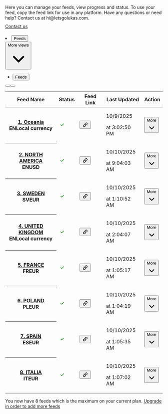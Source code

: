 <html class="p-theme-light" style="--pc-app-provider-scrollbar-width: 11px;"><head><meta charset="utf-8"><meta name="viewport" content="width=device-width,initial-scale=1"><link rel="preconnect" href="https://cdn.shopify.com/"><link rel="stylesheet" href="https://cdn.shopify.com/static/fonts/inter/v4/styles.css"><link rel="stylesheet" href="/assets/styles-DT9i95_b.css"></head><body style="background-color: var(--p-color-bg); color: var(--p-color-text);" data-new-gr-c-s-check-loaded="14.1122.0" data-gr-ext-installed=""><script src="https://cdn.shopify.com/shopifycloud/app-bridge.js" data-api-key="1aa356ba9d222dea014efb29fed88242"></script><ui-nav-menu><template shadowrootmode="open"><style>:host{display: none;}</style><slot></slot></template><a rel="home" href="/app">Home</a><a href="/app/">Feeds</a><a href="/app/choose-plan">Plan</a></ui-nav-menu><div class="Polaris-Page"><div class="Polaris-Page__Content"><div class="Polaris-Layout"><ui-title-bar title="FeedManager"><template shadowrootmode="open"><style>:host{display: none;}</style><slot></slot></template></ui-title-bar><div class="Polaris-Layout__Section"><div class="Polaris-ShadowBevel" style="--pc-shadow-bevel-z-index: 32; --pc-shadow-bevel-content-xs: &quot;&quot;; --pc-shadow-bevel-box-shadow-xs: var(--p-shadow-100); --pc-shadow-bevel-border-radius-xs: var(--p-border-radius-300);"><div class="Polaris-Box" style="--pc-box-background:var(--p-color-bg-surface);--pc-box-min-height:100%;--pc-box-overflow-x:clip;--pc-box-overflow-y:clip;--pc-box-padding-block-start-xs:var(--p-space-400);--pc-box-padding-block-end-xs:var(--p-space-400);--pc-box-padding-inline-start-xs:var(--p-space-400);--pc-box-padding-inline-end-xs:var(--p-space-400)"><p style="margin-bottom:10px">Here you can manage your feeds, view progress and status. To use your feed, copy the feed link for use in any platform. Have any questions or need help? Contact us at hi@letsgolukas.com.</p><a data-polaris-unstyled="true" class="Polaris-Button Polaris-Button--pressable Polaris-Button--variantPrimary Polaris-Button--sizeMedium Polaris-Button--textAlignCenter" url="https://ondigital.io/contact/" href="https://ondigital.io/contact/"><span class="Polaris-Text--root Polaris-Text--bodySm Polaris-Text--semibold">Contact us</span></a></div></div></div></div><div style="height:20px"></div><div class="Polaris-Tabs__Outer"><div class="Polaris-Box" style="--pc-box-padding-block-start-md:var(--p-space-200);--pc-box-padding-block-end-md:var(--p-space-200);--pc-box-padding-inline-start-md:var(--p-space-200);--pc-box-padding-inline-end-md:var(--p-space-200)"><div class="Polaris-Tabs Polaris-Tabs__TabsMeasurer"><li class="Polaris-Tabs__TabContainer" role="presentation"><button id="0Measurer" class="Polaris-Tabs__Tab Polaris-Tabs__Tab--active" role="tab" type="button" tabindex="-1" aria-selected="true"><div class="Polaris-InlineStack" style="--pc-inline-stack-align:center;--pc-inline-stack-block-align:center;--pc-inline-stack-wrap:nowrap;--pc-inline-stack-gap-xs:var(--p-space-200);--pc-inline-stack-flex-direction-xs:row"><span class="Polaris-Text--root Polaris-Text--bodySm Polaris-Text--medium">Feeds</span></div></button></li><button class="Polaris-Tabs__DisclosureActivator" aria-label="More views" type="button"><span class="Polaris-Text--root Polaris-Text--bodySm Polaris-Text--medium">More views</span><div class=""><span class="Polaris-Icon Polaris-Icon--toneSubdued"><svg viewBox="1 1 18 18" class="Polaris-Icon__Svg" focusable="false" aria-hidden="true"><path fill-rule="evenodd" d="M5.72 8.47a.75.75 0 0 1 1.06 0l3.47 3.47 3.47-3.47a.75.75 0 1 1 1.06 1.06l-4 4a.75.75 0 0 1-1.06 0l-4-4a.75.75 0 0 1 0-1.06Z"></path></svg></span></div></button></div><div class="Polaris-Tabs__Wrapper"><div class="Polaris-Tabs__ButtonWrapper"><ul class="Polaris-Tabs" data-tabs-focus-catchment="true" role="tablist"><li class="Polaris-Tabs__TabContainer" role="presentation"><button id="0" class="Polaris-Tabs__Tab Polaris-Tabs__Tab--active" aria-label="Feeds" role="tab" type="button" tabindex="0" aria-selected="true"><div class="Polaris-InlineStack" style="--pc-inline-stack-align: center; --pc-inline-stack-block-align: center; --pc-inline-stack-wrap: nowrap; --pc-inline-stack-gap-xs: var(--p-space-200); --pc-inline-stack-flex-direction-xs: row;"><span class="Polaris-Text--root Polaris-Text--bodySm Polaris-Text--medium">Feeds</span></div></button></li></ul></div></div></div></div><div><div class="Polaris-BlockStack" style="--pc-block-stack-order:column;--pc-block-stack-gap-xs:var(--p-space-500)"><div class="Polaris-Layout"><div class="Polaris-Layout__Section"><div class="Polaris-ShadowBevel" style="--pc-shadow-bevel-z-index: 32; --pc-shadow-bevel-content-xs: &quot;&quot;; --pc-shadow-bevel-box-shadow-xs: var(--p-shadow-100); --pc-shadow-bevel-border-radius-xs: var(--p-border-radius-300);"><div class="Polaris-Box" style="--pc-box-background:var(--p-color-bg-surface);--pc-box-min-height:100%;--pc-box-overflow-x:clip;--pc-box-overflow-y:clip;--pc-box-padding-block-start-xs:var(--p-space-400);--pc-box-padding-block-end-xs:var(--p-space-400);--pc-box-padding-inline-start-xs:var(--p-space-400);--pc-box-padding-inline-end-xs:var(--p-space-400)"><div class=""><div class="Polaris-DataTable__Navigation"><button class="Polaris-Button Polaris-Button--pressable Polaris-Button--variantTertiary Polaris-Button--sizeMedium Polaris-Button--textAlignCenter Polaris-Button--iconOnly Polaris-Button--disabled" aria-label="Scroll table left one column" aria-disabled="true" type="button" tabindex="-1"><span class="Polaris-Button__Icon"><span class="Polaris-Icon"><svg viewBox="1 1 18 18" class="Polaris-Icon__Svg" focusable="false" aria-hidden="true"><path fill-rule="evenodd" d="M11.764 5.204a.75.75 0 0 1 .032 1.06l-3.516 3.736 3.516 3.736a.75.75 0 1 1-1.092 1.028l-4-4.25a.75.75 0 0 1 0-1.028l4-4.25a.75.75 0 0 1 1.06-.032Z"></path></svg></span></span></button><button class="Polaris-Button Polaris-Button--pressable Polaris-Button--variantTertiary Polaris-Button--sizeMedium Polaris-Button--textAlignCenter Polaris-Button--iconOnly" aria-label="Scroll table right one column" type="button"><span class="Polaris-Button__Icon"><span class="Polaris-Icon"><svg viewBox="1 1 18 18" class="Polaris-Icon__Svg" focusable="false" aria-hidden="true"><path fill-rule="evenodd" d="M7.72 14.53a.75.75 0 0 1 0-1.06l3.47-3.47-3.47-3.47a.75.75 0 0 1 1.06-1.06l4 4a.75.75 0 0 1 0 1.06l-4 4a.75.75 0 0 1-1.06 0Z"></path></svg></span></span></button></div><div class="Polaris-DataTable"><div class="Polaris-DataTable__ScrollContainer"><table class="Polaris-DataTable__Table"><thead><tr><th data-polaris-header-cell="true" class="Polaris-DataTable__Cell Polaris-DataTable__Cell--verticalAlignMiddle Polaris-DataTable__Cell--header" scope="col">Feed Name</th><th data-polaris-header-cell="true" class="Polaris-DataTable__Cell Polaris-DataTable__Cell--verticalAlignMiddle Polaris-DataTable__Cell--header Polaris-DataTable__Cell--numeric" scope="col">Status</th><th data-polaris-header-cell="true" class="Polaris-DataTable__Cell Polaris-DataTable__Cell--verticalAlignMiddle Polaris-DataTable__Cell--header Polaris-DataTable__Cell--numeric" scope="col">Feed Link</th><th data-polaris-header-cell="true" class="Polaris-DataTable__Cell Polaris-DataTable__Cell--verticalAlignMiddle Polaris-DataTable__Cell--header Polaris-DataTable__Cell--numeric" scope="col">Last Updated</th><th data-polaris-header-cell="true" class="Polaris-DataTable__Cell Polaris-DataTable__Cell--verticalAlignMiddle Polaris-DataTable__Cell--header Polaris-DataTable__Cell--numeric" scope="col">Action</th></tr></thead><tbody><tr class="Polaris-DataTable__TableRow Polaris-DataTable--hoverable"><th class="Polaris-DataTable__Cell Polaris-DataTable__Cell--verticalAlignMiddle Polaris-DataTable__Cell--firstColumn" scope="row"><a data-polaris-unstyled="true" class="Polaris-Link Polaris-Link--removeUnderline" url="/app/editfeed/256?locale=en" href="/app/editfeed/256?locale=en">1. Oceania </a><br><span class="Polaris-Tag" aria-disabled="false"><span class="Polaris-Text--root Polaris-Text--bodySm Polaris-Text--block Polaris-Text--truncate"><span title="EN" class="Polaris-Tag__Text">EN</span></span></span><span class="Polaris-Tag" aria-disabled="false"><span class="Polaris-Text--root Polaris-Text--bodySm Polaris-Text--block Polaris-Text--truncate"><span title="Local currency" class="Polaris-Tag__Text">Local currency</span></span></span></th><td class="Polaris-DataTable__Cell Polaris-DataTable__Cell--verticalAlignMiddle Polaris-DataTable__Cell--numeric"><svg xmlns="http://www.w3.org/2000/svg" viewBox="0 0 20 20" style="width: 20px; fill: green;"><path fill-rule="evenodd" d="M15.78 5.97a.75.75 0 0 1 0 1.06l-6.5 6.5a.75.75 0 0 1-1.06 0l-3.25-3.25a.75.75 0 1 1 1.06-1.06l2.72 2.72 5.97-5.97a.75.75 0 0 1 1.06 0Z"></path></svg></td><td class="Polaris-DataTable__Cell Polaris-DataTable__Cell--verticalAlignMiddle Polaris-DataTable__Cell--numeric"><span class=""><button type="button" class="Polaris-Link Polaris-Link--removeUnderline" tabindex="0" aria-describedby=":r1:" data-polaris-tooltip-activator="true"><svg xmlns="http://www.w3.org/2000/svg" viewBox="0 0 20 20" style="width: 20px;"><path fill-rule="evenodd" d="M15.842 4.175a3.746 3.746 0 0 0-5.298 0l-2.116 2.117a3.75 3.75 0 0 0 .01 5.313l.338.336a.75.75 0 1 0 1.057-1.064l-.339-.337a2.25 2.25 0 0 1-.005-3.187l2.116-2.117a2.246 2.246 0 1 1 3.173 3.18l-1.052 1.047a.75.75 0 0 0 1.058 1.064l1.052-1.047a3.746 3.746 0 0 0 .006-5.305Zm-11.664 11.67a3.75 3.75 0 0 0 5.304 0l2.121-2.121a3.75 3.75 0 0 0 0-5.303l-.362-.362a.75.75 0 0 0-1.06 1.06l.362.362a2.25 2.25 0 0 1 0 3.182l-2.122 2.122a2.25 2.25 0 1 1-3.182-3.182l1.07-1.07a.75.75 0 1 0-1.062-1.06l-1.069 1.069a3.75 3.75 0 0 0 0 5.303Z"></path></svg></button></span></td><td class="Polaris-DataTable__Cell Polaris-DataTable__Cell--verticalAlignMiddle Polaris-DataTable__Cell--numeric"><p class="Polaris-Text--root Polaris-Text--bodyXs">10/9/2025<br></p><p class="Polaris-Text--root Polaris-Text--bodyXs">at  3:02:50 PM<br></p></td><td class="Polaris-DataTable__Cell Polaris-DataTable__Cell--verticalAlignMiddle Polaris-DataTable__Cell--numeric"><div><button class="Polaris-Button Polaris-Button--pressable Polaris-Button--variantSecondary Polaris-Button--sizeMedium Polaris-Button--textAlignCenter Polaris-Button--disclosure" type="button" tabindex="0" aria-controls=":r2:" aria-owns=":r2:" aria-expanded="null" data-state="closed"><span class="Polaris-Text--root Polaris-Text--bodySm Polaris-Text--medium">More</span><span class="Polaris-Button__Icon"><span class="Polaris-Icon"><svg viewBox="1 1 18 18" class="Polaris-Icon__Svg" focusable="false" aria-hidden="true"><path fill-rule="evenodd" d="M5.72 8.47a.75.75 0 0 1 1.06 0l3.47 3.47 3.47-3.47a.75.75 0 1 1 1.06 1.06l-4 4a.75.75 0 0 1-1.06 0l-4-4a.75.75 0 0 1 0-1.06Z"></path></svg></span></span></button></div></td></tr><tr class="Polaris-DataTable__TableRow Polaris-DataTable--hoverable"><th class="Polaris-DataTable__Cell Polaris-DataTable__Cell--verticalAlignMiddle Polaris-DataTable__Cell--firstColumn" scope="row"><a data-polaris-unstyled="true" class="Polaris-Link Polaris-Link--removeUnderline" url="/app/editfeed/254?locale=en" href="/app/editfeed/254?locale=en">2. NORTH AMERICA </a><br><span class="Polaris-Tag" aria-disabled="false"><span class="Polaris-Text--root Polaris-Text--bodySm Polaris-Text--block Polaris-Text--truncate"><span title="EN" class="Polaris-Tag__Text">EN</span></span></span><span class="Polaris-Tag" aria-disabled="false"><span class="Polaris-Text--root Polaris-Text--bodySm Polaris-Text--block Polaris-Text--truncate"><span title="USD" class="Polaris-Tag__Text">USD</span></span></span></th><td class="Polaris-DataTable__Cell Polaris-DataTable__Cell--verticalAlignMiddle Polaris-DataTable__Cell--numeric"><svg xmlns="http://www.w3.org/2000/svg" viewBox="0 0 20 20" style="width: 20px; fill: green;"><path fill-rule="evenodd" d="M15.78 5.97a.75.75 0 0 1 0 1.06l-6.5 6.5a.75.75 0 0 1-1.06 0l-3.25-3.25a.75.75 0 1 1 1.06-1.06l2.72 2.72 5.97-5.97a.75.75 0 0 1 1.06 0Z"></path></svg></td><td class="Polaris-DataTable__Cell Polaris-DataTable__Cell--verticalAlignMiddle Polaris-DataTable__Cell--numeric"><span class=""><button type="button" class="Polaris-Link Polaris-Link--removeUnderline" tabindex="0" aria-describedby=":r3:" data-polaris-tooltip-activator="true"><svg xmlns="http://www.w3.org/2000/svg" viewBox="0 0 20 20" style="width: 20px;"><path fill-rule="evenodd" d="M15.842 4.175a3.746 3.746 0 0 0-5.298 0l-2.116 2.117a3.75 3.75 0 0 0 .01 5.313l.338.336a.75.75 0 1 0 1.057-1.064l-.339-.337a2.25 2.25 0 0 1-.005-3.187l2.116-2.117a2.246 2.246 0 1 1 3.173 3.18l-1.052 1.047a.75.75 0 0 0 1.058 1.064l1.052-1.047a3.746 3.746 0 0 0 .006-5.305Zm-11.664 11.67a3.75 3.75 0 0 0 5.304 0l2.121-2.121a3.75 3.75 0 0 0 0-5.303l-.362-.362a.75.75 0 0 0-1.06 1.06l.362.362a2.25 2.25 0 0 1 0 3.182l-2.122 2.122a2.25 2.25 0 1 1-3.182-3.182l1.07-1.07a.75.75 0 1 0-1.062-1.06l-1.069 1.069a3.75 3.75 0 0 0 0 5.303Z"></path></svg></button></span></td><td class="Polaris-DataTable__Cell Polaris-DataTable__Cell--verticalAlignMiddle Polaris-DataTable__Cell--numeric"><p class="Polaris-Text--root Polaris-Text--bodyXs">10/10/2025<br></p><p class="Polaris-Text--root Polaris-Text--bodyXs">at  9:04:03 AM<br></p></td><td class="Polaris-DataTable__Cell Polaris-DataTable__Cell--verticalAlignMiddle Polaris-DataTable__Cell--numeric"><div><button class="Polaris-Button Polaris-Button--pressable Polaris-Button--variantSecondary Polaris-Button--sizeMedium Polaris-Button--textAlignCenter Polaris-Button--disclosure" type="button" tabindex="0" aria-controls=":r4:" aria-owns=":r4:" aria-expanded="null" data-state="closed"><span class="Polaris-Text--root Polaris-Text--bodySm Polaris-Text--medium">More</span><span class="Polaris-Button__Icon"><span class="Polaris-Icon"><svg viewBox="1 1 18 18" class="Polaris-Icon__Svg" focusable="false" aria-hidden="true"><path fill-rule="evenodd" d="M5.72 8.47a.75.75 0 0 1 1.06 0l3.47 3.47 3.47-3.47a.75.75 0 1 1 1.06 1.06l-4 4a.75.75 0 0 1-1.06 0l-4-4a.75.75 0 0 1 0-1.06Z"></path></svg></span></span></button></div></td></tr><tr class="Polaris-DataTable__TableRow Polaris-DataTable--hoverable"><th class="Polaris-DataTable__Cell Polaris-DataTable__Cell--verticalAlignMiddle Polaris-DataTable__Cell--firstColumn" scope="row"><a data-polaris-unstyled="true" class="Polaris-Link Polaris-Link--removeUnderline" url="/app/editfeed/253?locale=en" href="/app/editfeed/253?locale=en">3. SWEDEN </a><br><span class="Polaris-Tag" aria-disabled="false"><span class="Polaris-Text--root Polaris-Text--bodySm Polaris-Text--block Polaris-Text--truncate"><span title="SV" class="Polaris-Tag__Text">SV</span></span></span><span class="Polaris-Tag" aria-disabled="false"><span class="Polaris-Text--root Polaris-Text--bodySm Polaris-Text--block Polaris-Text--truncate"><span title="EUR" class="Polaris-Tag__Text">EUR</span></span></span></th><td class="Polaris-DataTable__Cell Polaris-DataTable__Cell--verticalAlignMiddle Polaris-DataTable__Cell--numeric"><svg xmlns="http://www.w3.org/2000/svg" viewBox="0 0 20 20" style="width: 20px; fill: green;"><path fill-rule="evenodd" d="M15.78 5.97a.75.75 0 0 1 0 1.06l-6.5 6.5a.75.75 0 0 1-1.06 0l-3.25-3.25a.75.75 0 1 1 1.06-1.06l2.72 2.72 5.97-5.97a.75.75 0 0 1 1.06 0Z"></path></svg></td><td class="Polaris-DataTable__Cell Polaris-DataTable__Cell--verticalAlignMiddle Polaris-DataTable__Cell--numeric"><span class=""><button type="button" class="Polaris-Link Polaris-Link--removeUnderline" tabindex="0" aria-describedby=":r5:" data-polaris-tooltip-activator="true"><svg xmlns="http://www.w3.org/2000/svg" viewBox="0 0 20 20" style="width: 20px;"><path fill-rule="evenodd" d="M15.842 4.175a3.746 3.746 0 0 0-5.298 0l-2.116 2.117a3.75 3.75 0 0 0 .01 5.313l.338.336a.75.75 0 1 0 1.057-1.064l-.339-.337a2.25 2.25 0 0 1-.005-3.187l2.116-2.117a2.246 2.246 0 1 1 3.173 3.18l-1.052 1.047a.75.75 0 0 0 1.058 1.064l1.052-1.047a3.746 3.746 0 0 0 .006-5.305Zm-11.664 11.67a3.75 3.75 0 0 0 5.304 0l2.121-2.121a3.75 3.75 0 0 0 0-5.303l-.362-.362a.75.75 0 0 0-1.06 1.06l.362.362a2.25 2.25 0 0 1 0 3.182l-2.122 2.122a2.25 2.25 0 1 1-3.182-3.182l1.07-1.07a.75.75 0 1 0-1.062-1.06l-1.069 1.069a3.75 3.75 0 0 0 0 5.303Z"></path></svg></button></span></td><td class="Polaris-DataTable__Cell Polaris-DataTable__Cell--verticalAlignMiddle Polaris-DataTable__Cell--numeric"><p class="Polaris-Text--root Polaris-Text--bodyXs">10/10/2025<br></p><p class="Polaris-Text--root Polaris-Text--bodyXs">at  1:10:52 AM<br></p></td><td class="Polaris-DataTable__Cell Polaris-DataTable__Cell--verticalAlignMiddle Polaris-DataTable__Cell--numeric"><div><button class="Polaris-Button Polaris-Button--pressable Polaris-Button--variantSecondary Polaris-Button--sizeMedium Polaris-Button--textAlignCenter Polaris-Button--disclosure" type="button" tabindex="0" aria-controls=":r6:" aria-owns=":r6:" aria-expanded="null" data-state="closed"><span class="Polaris-Text--root Polaris-Text--bodySm Polaris-Text--medium">More</span><span class="Polaris-Button__Icon"><span class="Polaris-Icon"><svg viewBox="1 1 18 18" class="Polaris-Icon__Svg" focusable="false" aria-hidden="true"><path fill-rule="evenodd" d="M5.72 8.47a.75.75 0 0 1 1.06 0l3.47 3.47 3.47-3.47a.75.75 0 1 1 1.06 1.06l-4 4a.75.75 0 0 1-1.06 0l-4-4a.75.75 0 0 1 0-1.06Z"></path></svg></span></span></button></div></td></tr><tr class="Polaris-DataTable__TableRow Polaris-DataTable--hoverable"><th class="Polaris-DataTable__Cell Polaris-DataTable__Cell--verticalAlignMiddle Polaris-DataTable__Cell--firstColumn" scope="row"><a data-polaris-unstyled="true" class="Polaris-Link Polaris-Link--removeUnderline" url="/app/editfeed/252?locale=en" href="/app/editfeed/252?locale=en">4. UNITED KINGDOM </a><br><span class="Polaris-Tag" aria-disabled="false"><span class="Polaris-Text--root Polaris-Text--bodySm Polaris-Text--block Polaris-Text--truncate"><span title="EN" class="Polaris-Tag__Text">EN</span></span></span><span class="Polaris-Tag" aria-disabled="false"><span class="Polaris-Text--root Polaris-Text--bodySm Polaris-Text--block Polaris-Text--truncate"><span title="Local currency" class="Polaris-Tag__Text">Local currency</span></span></span></th><td class="Polaris-DataTable__Cell Polaris-DataTable__Cell--verticalAlignMiddle Polaris-DataTable__Cell--numeric"><svg xmlns="http://www.w3.org/2000/svg" viewBox="0 0 20 20" style="width: 20px; fill: green;"><path fill-rule="evenodd" d="M15.78 5.97a.75.75 0 0 1 0 1.06l-6.5 6.5a.75.75 0 0 1-1.06 0l-3.25-3.25a.75.75 0 1 1 1.06-1.06l2.72 2.72 5.97-5.97a.75.75 0 0 1 1.06 0Z"></path></svg></td><td class="Polaris-DataTable__Cell Polaris-DataTable__Cell--verticalAlignMiddle Polaris-DataTable__Cell--numeric"><span class=""><button type="button" class="Polaris-Link Polaris-Link--removeUnderline" tabindex="0" aria-describedby=":r7:" data-polaris-tooltip-activator="true"><svg xmlns="http://www.w3.org/2000/svg" viewBox="0 0 20 20" style="width: 20px;"><path fill-rule="evenodd" d="M15.842 4.175a3.746 3.746 0 0 0-5.298 0l-2.116 2.117a3.75 3.75 0 0 0 .01 5.313l.338.336a.75.75 0 1 0 1.057-1.064l-.339-.337a2.25 2.25 0 0 1-.005-3.187l2.116-2.117a2.246 2.246 0 1 1 3.173 3.18l-1.052 1.047a.75.75 0 0 0 1.058 1.064l1.052-1.047a3.746 3.746 0 0 0 .006-5.305Zm-11.664 11.67a3.75 3.75 0 0 0 5.304 0l2.121-2.121a3.75 3.75 0 0 0 0-5.303l-.362-.362a.75.75 0 0 0-1.06 1.06l.362.362a2.25 2.25 0 0 1 0 3.182l-2.122 2.122a2.25 2.25 0 1 1-3.182-3.182l1.07-1.07a.75.75 0 1 0-1.062-1.06l-1.069 1.069a3.75 3.75 0 0 0 0 5.303Z"></path></svg></button></span></td><td class="Polaris-DataTable__Cell Polaris-DataTable__Cell--verticalAlignMiddle Polaris-DataTable__Cell--numeric"><p class="Polaris-Text--root Polaris-Text--bodyXs">10/10/2025<br></p><p class="Polaris-Text--root Polaris-Text--bodyXs">at  2:04:07 AM<br></p></td><td class="Polaris-DataTable__Cell Polaris-DataTable__Cell--verticalAlignMiddle Polaris-DataTable__Cell--numeric"><div><button class="Polaris-Button Polaris-Button--pressable Polaris-Button--variantSecondary Polaris-Button--sizeMedium Polaris-Button--textAlignCenter Polaris-Button--disclosure" type="button" tabindex="0" aria-controls=":r8:" aria-owns=":r8:" aria-expanded="null" data-state="closed"><span class="Polaris-Text--root Polaris-Text--bodySm Polaris-Text--medium">More</span><span class="Polaris-Button__Icon"><span class="Polaris-Icon"><svg viewBox="1 1 18 18" class="Polaris-Icon__Svg" focusable="false" aria-hidden="true"><path fill-rule="evenodd" d="M5.72 8.47a.75.75 0 0 1 1.06 0l3.47 3.47 3.47-3.47a.75.75 0 1 1 1.06 1.06l-4 4a.75.75 0 0 1-1.06 0l-4-4a.75.75 0 0 1 0-1.06Z"></path></svg></span></span></button></div></td></tr><tr class="Polaris-DataTable__TableRow Polaris-DataTable--hoverable"><th class="Polaris-DataTable__Cell Polaris-DataTable__Cell--verticalAlignMiddle Polaris-DataTable__Cell--firstColumn" scope="row"><a data-polaris-unstyled="true" class="Polaris-Link Polaris-Link--removeUnderline" url="/app/editfeed/251?locale=en" href="/app/editfeed/251?locale=en">5. FRANCE </a><br><span class="Polaris-Tag" aria-disabled="false"><span class="Polaris-Text--root Polaris-Text--bodySm Polaris-Text--block Polaris-Text--truncate"><span title="FR" class="Polaris-Tag__Text">FR</span></span></span><span class="Polaris-Tag" aria-disabled="false"><span class="Polaris-Text--root Polaris-Text--bodySm Polaris-Text--block Polaris-Text--truncate"><span title="EUR" class="Polaris-Tag__Text">EUR</span></span></span></th><td class="Polaris-DataTable__Cell Polaris-DataTable__Cell--verticalAlignMiddle Polaris-DataTable__Cell--numeric"><svg xmlns="http://www.w3.org/2000/svg" viewBox="0 0 20 20" style="width: 20px; fill: green;"><path fill-rule="evenodd" d="M15.78 5.97a.75.75 0 0 1 0 1.06l-6.5 6.5a.75.75 0 0 1-1.06 0l-3.25-3.25a.75.75 0 1 1 1.06-1.06l2.72 2.72 5.97-5.97a.75.75 0 0 1 1.06 0Z"></path></svg></td><td class="Polaris-DataTable__Cell Polaris-DataTable__Cell--verticalAlignMiddle Polaris-DataTable__Cell--numeric"><span class=""><button type="button" class="Polaris-Link Polaris-Link--removeUnderline" tabindex="0" aria-describedby=":r9:" data-polaris-tooltip-activator="true"><svg xmlns="http://www.w3.org/2000/svg" viewBox="0 0 20 20" style="width: 20px;"><path fill-rule="evenodd" d="M15.842 4.175a3.746 3.746 0 0 0-5.298 0l-2.116 2.117a3.75 3.75 0 0 0 .01 5.313l.338.336a.75.75 0 1 0 1.057-1.064l-.339-.337a2.25 2.25 0 0 1-.005-3.187l2.116-2.117a2.246 2.246 0 1 1 3.173 3.18l-1.052 1.047a.75.75 0 0 0 1.058 1.064l1.052-1.047a3.746 3.746 0 0 0 .006-5.305Zm-11.664 11.67a3.75 3.75 0 0 0 5.304 0l2.121-2.121a3.75 3.75 0 0 0 0-5.303l-.362-.362a.75.75 0 0 0-1.06 1.06l.362.362a2.25 2.25 0 0 1 0 3.182l-2.122 2.122a2.25 2.25 0 1 1-3.182-3.182l1.07-1.07a.75.75 0 1 0-1.062-1.06l-1.069 1.069a3.75 3.75 0 0 0 0 5.303Z"></path></svg></button></span></td><td class="Polaris-DataTable__Cell Polaris-DataTable__Cell--verticalAlignMiddle Polaris-DataTable__Cell--numeric"><p class="Polaris-Text--root Polaris-Text--bodyXs">10/10/2025<br></p><p class="Polaris-Text--root Polaris-Text--bodyXs">at  1:05:17 AM<br></p></td><td class="Polaris-DataTable__Cell Polaris-DataTable__Cell--verticalAlignMiddle Polaris-DataTable__Cell--numeric"><div><button class="Polaris-Button Polaris-Button--pressable Polaris-Button--variantSecondary Polaris-Button--sizeMedium Polaris-Button--textAlignCenter Polaris-Button--disclosure" type="button" tabindex="0" aria-controls=":ra:" aria-owns=":ra:" aria-expanded="null" data-state="closed"><span class="Polaris-Text--root Polaris-Text--bodySm Polaris-Text--medium">More</span><span class="Polaris-Button__Icon"><span class="Polaris-Icon"><svg viewBox="1 1 18 18" class="Polaris-Icon__Svg" focusable="false" aria-hidden="true"><path fill-rule="evenodd" d="M5.72 8.47a.75.75 0 0 1 1.06 0l3.47 3.47 3.47-3.47a.75.75 0 1 1 1.06 1.06l-4 4a.75.75 0 0 1-1.06 0l-4-4a.75.75 0 0 1 0-1.06Z"></path></svg></span></span></button></div></td></tr><tr class="Polaris-DataTable__TableRow Polaris-DataTable--hoverable"><th class="Polaris-DataTable__Cell Polaris-DataTable__Cell--verticalAlignMiddle Polaris-DataTable__Cell--firstColumn" scope="row"><a data-polaris-unstyled="true" class="Polaris-Link Polaris-Link--removeUnderline" url="/app/editfeed/250?locale=en" href="/app/editfeed/250?locale=en">6. POLAND </a><br><span class="Polaris-Tag" aria-disabled="false"><span class="Polaris-Text--root Polaris-Text--bodySm Polaris-Text--block Polaris-Text--truncate"><span title="PL" class="Polaris-Tag__Text">PL</span></span></span><span class="Polaris-Tag" aria-disabled="false"><span class="Polaris-Text--root Polaris-Text--bodySm Polaris-Text--block Polaris-Text--truncate"><span title="EUR" class="Polaris-Tag__Text">EUR</span></span></span></th><td class="Polaris-DataTable__Cell Polaris-DataTable__Cell--verticalAlignMiddle Polaris-DataTable__Cell--numeric"><svg xmlns="http://www.w3.org/2000/svg" viewBox="0 0 20 20" style="width: 20px; fill: green;"><path fill-rule="evenodd" d="M15.78 5.97a.75.75 0 0 1 0 1.06l-6.5 6.5a.75.75 0 0 1-1.06 0l-3.25-3.25a.75.75 0 1 1 1.06-1.06l2.72 2.72 5.97-5.97a.75.75 0 0 1 1.06 0Z"></path></svg></td><td class="Polaris-DataTable__Cell Polaris-DataTable__Cell--verticalAlignMiddle Polaris-DataTable__Cell--numeric"><span class=""><button type="button" class="Polaris-Link Polaris-Link--removeUnderline" tabindex="0" aria-describedby=":rb:" data-polaris-tooltip-activator="true"><svg xmlns="http://www.w3.org/2000/svg" viewBox="0 0 20 20" style="width: 20px;"><path fill-rule="evenodd" d="M15.842 4.175a3.746 3.746 0 0 0-5.298 0l-2.116 2.117a3.75 3.75 0 0 0 .01 5.313l.338.336a.75.75 0 1 0 1.057-1.064l-.339-.337a2.25 2.25 0 0 1-.005-3.187l2.116-2.117a2.246 2.246 0 1 1 3.173 3.18l-1.052 1.047a.75.75 0 0 0 1.058 1.064l1.052-1.047a3.746 3.746 0 0 0 .006-5.305Zm-11.664 11.67a3.75 3.75 0 0 0 5.304 0l2.121-2.121a3.75 3.75 0 0 0 0-5.303l-.362-.362a.75.75 0 0 0-1.06 1.06l.362.362a2.25 2.25 0 0 1 0 3.182l-2.122 2.122a2.25 2.25 0 1 1-3.182-3.182l1.07-1.07a.75.75 0 1 0-1.062-1.06l-1.069 1.069a3.75 3.75 0 0 0 0 5.303Z"></path></svg></button></span></td><td class="Polaris-DataTable__Cell Polaris-DataTable__Cell--verticalAlignMiddle Polaris-DataTable__Cell--numeric"><p class="Polaris-Text--root Polaris-Text--bodyXs">10/10/2025<br></p><p class="Polaris-Text--root Polaris-Text--bodyXs">at  1:04:19 AM<br></p></td><td class="Polaris-DataTable__Cell Polaris-DataTable__Cell--verticalAlignMiddle Polaris-DataTable__Cell--numeric"><div><button class="Polaris-Button Polaris-Button--pressable Polaris-Button--variantSecondary Polaris-Button--sizeMedium Polaris-Button--textAlignCenter Polaris-Button--disclosure" type="button" tabindex="0" aria-controls=":rc:" aria-owns=":rc:" aria-expanded="null" data-state="closed"><span class="Polaris-Text--root Polaris-Text--bodySm Polaris-Text--medium">More</span><span class="Polaris-Button__Icon"><span class="Polaris-Icon"><svg viewBox="1 1 18 18" class="Polaris-Icon__Svg" focusable="false" aria-hidden="true"><path fill-rule="evenodd" d="M5.72 8.47a.75.75 0 0 1 1.06 0l3.47 3.47 3.47-3.47a.75.75 0 1 1 1.06 1.06l-4 4a.75.75 0 0 1-1.06 0l-4-4a.75.75 0 0 1 0-1.06Z"></path></svg></span></span></button></div></td></tr><tr class="Polaris-DataTable__TableRow Polaris-DataTable--hoverable"><th class="Polaris-DataTable__Cell Polaris-DataTable__Cell--verticalAlignMiddle Polaris-DataTable__Cell--firstColumn" scope="row"><a data-polaris-unstyled="true" class="Polaris-Link Polaris-Link--removeUnderline" url="/app/editfeed/249?locale=en" href="/app/editfeed/249?locale=en">7. SPAIN </a><br><span class="Polaris-Tag" aria-disabled="false"><span class="Polaris-Text--root Polaris-Text--bodySm Polaris-Text--block Polaris-Text--truncate"><span title="ES" class="Polaris-Tag__Text">ES</span></span></span><span class="Polaris-Tag" aria-disabled="false"><span class="Polaris-Text--root Polaris-Text--bodySm Polaris-Text--block Polaris-Text--truncate"><span title="EUR" class="Polaris-Tag__Text">EUR</span></span></span></th><td class="Polaris-DataTable__Cell Polaris-DataTable__Cell--verticalAlignMiddle Polaris-DataTable__Cell--numeric"><svg xmlns="http://www.w3.org/2000/svg" viewBox="0 0 20 20" style="width: 20px; fill: green;"><path fill-rule="evenodd" d="M15.78 5.97a.75.75 0 0 1 0 1.06l-6.5 6.5a.75.75 0 0 1-1.06 0l-3.25-3.25a.75.75 0 1 1 1.06-1.06l2.72 2.72 5.97-5.97a.75.75 0 0 1 1.06 0Z"></path></svg></td><td class="Polaris-DataTable__Cell Polaris-DataTable__Cell--verticalAlignMiddle Polaris-DataTable__Cell--numeric"><span class=""><button type="button" class="Polaris-Link Polaris-Link--removeUnderline" tabindex="0" aria-describedby=":rd:" data-polaris-tooltip-activator="true"><svg xmlns="http://www.w3.org/2000/svg" viewBox="0 0 20 20" style="width: 20px;"><path fill-rule="evenodd" d="M15.842 4.175a3.746 3.746 0 0 0-5.298 0l-2.116 2.117a3.75 3.75 0 0 0 .01 5.313l.338.336a.75.75 0 1 0 1.057-1.064l-.339-.337a2.25 2.25 0 0 1-.005-3.187l2.116-2.117a2.246 2.246 0 1 1 3.173 3.18l-1.052 1.047a.75.75 0 0 0 1.058 1.064l1.052-1.047a3.746 3.746 0 0 0 .006-5.305Zm-11.664 11.67a3.75 3.75 0 0 0 5.304 0l2.121-2.121a3.75 3.75 0 0 0 0-5.303l-.362-.362a.75.75 0 0 0-1.06 1.06l.362.362a2.25 2.25 0 0 1 0 3.182l-2.122 2.122a2.25 2.25 0 1 1-3.182-3.182l1.07-1.07a.75.75 0 1 0-1.062-1.06l-1.069 1.069a3.75 3.75 0 0 0 0 5.303Z"></path></svg></button></span></td><td class="Polaris-DataTable__Cell Polaris-DataTable__Cell--verticalAlignMiddle Polaris-DataTable__Cell--numeric"><p class="Polaris-Text--root Polaris-Text--bodyXs">10/10/2025<br></p><p class="Polaris-Text--root Polaris-Text--bodyXs">at  1:05:35 AM<br></p></td><td class="Polaris-DataTable__Cell Polaris-DataTable__Cell--verticalAlignMiddle Polaris-DataTable__Cell--numeric"><div><button class="Polaris-Button Polaris-Button--pressable Polaris-Button--variantSecondary Polaris-Button--sizeMedium Polaris-Button--textAlignCenter Polaris-Button--disclosure" type="button" tabindex="0" aria-controls=":re:" aria-owns=":re:" aria-expanded="null" data-state="closed"><span class="Polaris-Text--root Polaris-Text--bodySm Polaris-Text--medium">More</span><span class="Polaris-Button__Icon"><span class="Polaris-Icon"><svg viewBox="1 1 18 18" class="Polaris-Icon__Svg" focusable="false" aria-hidden="true"><path fill-rule="evenodd" d="M5.72 8.47a.75.75 0 0 1 1.06 0l3.47 3.47 3.47-3.47a.75.75 0 1 1 1.06 1.06l-4 4a.75.75 0 0 1-1.06 0l-4-4a.75.75 0 0 1 0-1.06Z"></path></svg></span></span></button></div></td></tr><tr class="Polaris-DataTable__TableRow Polaris-DataTable--hoverable"><th class="Polaris-DataTable__Cell Polaris-DataTable__Cell--verticalAlignMiddle Polaris-DataTable__Cell--firstColumn" scope="row"><a data-polaris-unstyled="true" class="Polaris-Link Polaris-Link--removeUnderline" url="/app/editfeed/248?locale=en" href="/app/editfeed/248?locale=en">8. ITALIA </a><br><span class="Polaris-Tag" aria-disabled="false"><span class="Polaris-Text--root Polaris-Text--bodySm Polaris-Text--block Polaris-Text--truncate"><span title="IT" class="Polaris-Tag__Text">IT</span></span></span><span class="Polaris-Tag" aria-disabled="false"><span class="Polaris-Text--root Polaris-Text--bodySm Polaris-Text--block Polaris-Text--truncate"><span title="EUR" class="Polaris-Tag__Text">EUR</span></span></span></th><td class="Polaris-DataTable__Cell Polaris-DataTable__Cell--verticalAlignMiddle Polaris-DataTable__Cell--numeric"><svg xmlns="http://www.w3.org/2000/svg" viewBox="0 0 20 20" style="width: 20px; fill: green;"><path fill-rule="evenodd" d="M15.78 5.97a.75.75 0 0 1 0 1.06l-6.5 6.5a.75.75 0 0 1-1.06 0l-3.25-3.25a.75.75 0 1 1 1.06-1.06l2.72 2.72 5.97-5.97a.75.75 0 0 1 1.06 0Z"></path></svg></td><td class="Polaris-DataTable__Cell Polaris-DataTable__Cell--verticalAlignMiddle Polaris-DataTable__Cell--numeric"><span class=""><button type="button" class="Polaris-Link Polaris-Link--removeUnderline" tabindex="0" aria-describedby=":rf:" data-polaris-tooltip-activator="true"><svg xmlns="http://www.w3.org/2000/svg" viewBox="0 0 20 20" style="width: 20px;"><path fill-rule="evenodd" d="M15.842 4.175a3.746 3.746 0 0 0-5.298 0l-2.116 2.117a3.75 3.75 0 0 0 .01 5.313l.338.336a.75.75 0 1 0 1.057-1.064l-.339-.337a2.25 2.25 0 0 1-.005-3.187l2.116-2.117a2.246 2.246 0 1 1 3.173 3.18l-1.052 1.047a.75.75 0 0 0 1.058 1.064l1.052-1.047a3.746 3.746 0 0 0 .006-5.305Zm-11.664 11.67a3.75 3.75 0 0 0 5.304 0l2.121-2.121a3.75 3.75 0 0 0 0-5.303l-.362-.362a.75.75 0 0 0-1.06 1.06l.362.362a2.25 2.25 0 0 1 0 3.182l-2.122 2.122a2.25 2.25 0 1 1-3.182-3.182l1.07-1.07a.75.75 0 1 0-1.062-1.06l-1.069 1.069a3.75 3.75 0 0 0 0 5.303Z"></path></svg></button></span></td><td class="Polaris-DataTable__Cell Polaris-DataTable__Cell--verticalAlignMiddle Polaris-DataTable__Cell--numeric"><p class="Polaris-Text--root Polaris-Text--bodyXs">10/10/2025<br></p><p class="Polaris-Text--root Polaris-Text--bodyXs">at  1:07:02 AM<br></p></td><td class="Polaris-DataTable__Cell Polaris-DataTable__Cell--verticalAlignMiddle Polaris-DataTable__Cell--numeric"><div><button class="Polaris-Button Polaris-Button--pressable Polaris-Button--variantSecondary Polaris-Button--sizeMedium Polaris-Button--textAlignCenter Polaris-Button--disclosure" type="button" tabindex="0" aria-controls=":rg:" aria-owns=":rg:" aria-expanded="null" data-state="closed"><span class="Polaris-Text--root Polaris-Text--bodySm Polaris-Text--medium">More</span><span class="Polaris-Button__Icon"><span class="Polaris-Icon"><svg viewBox="1 1 18 18" class="Polaris-Icon__Svg" focusable="false" aria-hidden="true"><path fill-rule="evenodd" d="M5.72 8.47a.75.75 0 0 1 1.06 0l3.47 3.47 3.47-3.47a.75.75 0 1 1 1.06 1.06l-4 4a.75.75 0 0 1-1.06 0l-4-4a.75.75 0 0 1 0-1.06Z"></path></svg></span></span></button></div></td></tr></tbody></table></div></div></div></div></div></div><div class="Polaris-Layout__Section"><p>You now have 8 feeds which is the maximum on your current plan. <a data-polaris-unstyled="true" class="Polaris-Link" url="/app/choose-plan/?locale=en" href="/app/choose-plan/?locale=en">Upgrade in order to add more feeds</a></p></div></div></div></div><div style="height:40px"></div></div></div><div id="PolarisPortalsContainer"><div data-portal-id="tooltip-:rh:" class="p-theme-light Polaris-ThemeProvider--themeContainer"></div><div data-portal-id="tooltip-:ri:" class="p-theme-light Polaris-ThemeProvider--themeContainer"></div><div data-portal-id="tooltip-:rj:" class="p-theme-light Polaris-ThemeProvider--themeContainer"></div><div data-portal-id="tooltip-:rk:" class="p-theme-light Polaris-ThemeProvider--themeContainer"></div><div data-portal-id="tooltip-:rl:" class="p-theme-light Polaris-ThemeProvider--themeContainer"></div><div data-portal-id="tooltip-:rm:" class="p-theme-light Polaris-ThemeProvider--themeContainer"></div><div data-portal-id="tooltip-:rn:" class="p-theme-light Polaris-ThemeProvider--themeContainer"></div><div data-portal-id="tooltip-:ro:" class="p-theme-light Polaris-ThemeProvider--themeContainer"></div><div data-portal-id="popover-:rq:" class="p-theme-light Polaris-ThemeProvider--themeContainer"></div><div data-portal-id="popover-:rr:" class="p-theme-light Polaris-ThemeProvider--themeContainer"></div><div data-portal-id="popover-:rs:" class="p-theme-light Polaris-ThemeProvider--themeContainer"></div><div data-portal-id="popover-:rt:" class="p-theme-light Polaris-ThemeProvider--themeContainer"></div><div data-portal-id="popover-:ru:" class="p-theme-light Polaris-ThemeProvider--themeContainer"></div><div data-portal-id="popover-:rv:" class="p-theme-light Polaris-ThemeProvider--themeContainer"></div><div data-portal-id="popover-:r10:" class="p-theme-light Polaris-ThemeProvider--themeContainer"></div><div data-portal-id="popover-:r11:" class="p-theme-light Polaris-ThemeProvider--themeContainer"></div></div><script>((STORAGE_KEY, restoreKey) => {
    if (!window.history.state || !window.history.state.key) {
      let key = Math.random().toString(32).slice(2);
      window.history.replaceState({
        key
      }, "");
    }
    try {
      let positions = JSON.parse(sessionStorage.getItem(STORAGE_KEY) || "{}");
      let storedY = positions[restoreKey || window.history.state.key];
      if (typeof storedY === "number") {
        window.scrollTo(0, storedY);
      }
    } catch (error) {
      console.error(error);
      sessionStorage.removeItem(STORAGE_KEY);
    }
  })("positions", null)</script><link rel="modulepreload" href="/assets/manifest-022c596a.js"><link rel="modulepreload" href="/assets/entry.client-BoSsNbiw.js"><link rel="modulepreload" href="/assets/index-ByF2zWsr.js"><link rel="modulepreload" href="/assets/components-D5ZXrkKs.js"><link rel="modulepreload" href="/assets/root-C79upRiO.js"><link rel="modulepreload" href="/assets/context-pfissVoP.js"><link rel="modulepreload" href="/assets/context-CSkQF3sQ.js"><link rel="modulepreload" href="/assets/styles-Cn9qQ7O4.js"><link rel="modulepreload" href="/assets/index-B07Urv0C.js"><link rel="modulepreload" href="/assets/app-CxGuXdg0.js"><link rel="modulepreload" href="/assets/Page-DcGqq8ru.js"><link rel="modulepreload" href="/assets/FormLayout-CKaPzS5Z.js"><link rel="modulepreload" href="/assets/translate-CAFbnbm2.js"><link rel="modulepreload" href="/assets/Layout-ClXNqM14.js"><link rel="modulepreload" href="/assets/Link-DwNjqelT.js"><link rel="modulepreload" href="/assets/Tag-Dy5dScoP.js"><link rel="modulepreload" href="/assets/app._index-BnTwxM9I.js"><script>window.__remixContext = {"url":"/app","basename":"/","future":{"v3_fetcherPersist":false,"v3_relativeSplatPath":false,"v3_throwAbortReason":false,"unstable_singleFetch":false},"isSpaMode":false,"state":{"loaderData":{"routes/app":{"apiKey":"1aa356ba9d222dea014efb29fed88242","activePayment":true,"subscriptions":[{"id":"gid://shopify/AppSubscription/66394685774","name":"grow:monthly","test":false,"lineItems":[{"id":"gid://shopify/AppSubscriptionLineItem/66394685774?v=1\u0026index=0","plan":{"pricingDetails":{"price":{"amount":"36.0","currencyCode":"USD"},"interval":"EVERY_30_DAYS","discount":null}}}]}],"planPage":false},"routes/app._index":{"data":{"status":"success","feeds":[{"id":252,"title":"UNITED KINGDOM","progress":null,"link":"https://storage.googleapis.com/ondigital_feedmanager/juglana.myshopify.com_252","store_id":117,"created_at":"2025-02-19T14:10:14.417399Z","updated_at":"2025-10-10T00:04:07.770808Z","settings":{"id":252,"feed_id":252,"settings":{"rootUrl":"https://juglana.com/","currency":"Local currency","feedName":"UNITED KINGDOM","feedType":"variants","fileType":"xml","timezone":"Europe/London","schedules":["00:00"],"feedChannel":"google","feedLanguage":"en","feedMappings":[{"name":"id","field":"id","method":"shopify"},{"name":"item_group_id","field":"productId","method":"shopify"},{"name":"title","field":"title","method":"shopify"},{"name":"description","field":"description","method":"shopify"},{"name":"link","field":"onlineStoreUrl","method":"shopify"},{"name":"image_link","field":"featuredImage","method":"shopify"},{"name":"availability","field":"availability","method":"shopify"},{"name":"price","field":"compareAtPrice","method":"shopify"},{"name":"sale_price","field":"","rules":[{"id":1720013076365,"else":{"method":"shopify","methodValue":"compareAtPrice"},"type":"if","field":"","value":"","method":"shopify","comparison":"","conditions":[{"id":1720013076365,"type":"if","field":"price","value":"","comparison":"\u003c","conditions":[],"compareWithField":"compareAtPrice"}],"methodValue":"price","compareWithField":""}],"method":"rule"},{"name":"google_product_category","field":"category","method":"shopify"},{"name":"product_type","field":"productType","method":"shopify"},{"name":"brand","field":"vendor","method":"shopify"},{"name":"gtin","field":"barcode","method":"shopify"},{"name":"mpn","field":"sku","method":"shopify"},{"name":"identifier_exists","field":"","rules":[{"id":1720013271391,"else":{"method":"set","methodValue":"True"},"type":"if","field":"","value":"","method":"set","comparison":"","conditions":[{"id":1720013271391,"type":"if","field":"barcode","value":"","comparison":"empty","conditions":[],"compareWithField":""},{"id":1720013281709,"type":"and","field":"sku","value":"","comparison":"empty","conditions":[],"compareWithField":""}],"methodValue":"False","compareWithField":""}],"method":"rule"},{"name":"condition","field":"new","method":"set"}],"shopCurrency":"EUR","targetMarket":"gid://shopify/Market/52089815347","targetCountry":"gid://shopify/MarketRegionCountry/3430710903091|GB","inventoryLocation":"gid://shopify/Location/80810541363"}}},{"id":248,"title":"ITALIA","progress":null,"link":"https://storage.googleapis.com/ondigital_feedmanager/juglana.myshopify.com_248","store_id":117,"created_at":"2025-02-19T13:30:58.426376Z","updated_at":"2025-10-09T23:07:02.201111Z","settings":{"id":248,"feed_id":248,"settings":{"rootUrl":"https://juglana.com/it/","currency":"EUR","feedName":"ITALIA","feedType":"variants","fileType":"xml","timezone":"Europe/Rome","schedules":["00:00"],"feedChannel":"google","feedLanguage":"it","feedMappings":[{"name":"id","field":"id","method":"shopify"},{"name":"item_group_id","field":"productId","method":"shopify"},{"name":"title","field":"title","method":"shopify"},{"name":"description","field":"description","method":"shopify"},{"name":"link","field":"onlineStoreUrl","method":"shopify"},{"name":"image_link","field":"featuredImage","method":"shopify"},{"name":"availability","field":"availability","method":"shopify"},{"name":"price","field":"compareAtPrice","method":"shopify"},{"name":"sale_price","field":"","rules":[{"id":1720013076365,"else":{"method":"shopify","methodValue":"compareAtPrice"},"type":"if","field":"","value":"","method":"shopify","comparison":"","conditions":[{"id":1720013076365,"type":"if","field":"price","value":"","comparison":"\u003c","conditions":[],"compareWithField":"compareAtPrice"}],"methodValue":"price","compareWithField":""}],"method":"rule"},{"name":"google_product_category","field":"category","method":"shopify"},{"name":"product_type","field":"productType","method":"shopify"},{"name":"brand","field":"vendor","method":"shopify"},{"name":"gtin","field":"barcode","method":"shopify"},{"name":"mpn","field":"sku","method":"shopify"},{"name":"identifier_exists","field":"","rules":[{"id":1720013271391,"else":{"method":"set","methodValue":"True"},"type":"if","field":"","value":"","method":"set","comparison":"","conditions":[{"id":1720013271391,"type":"if","field":"barcode","value":"","comparison":"empty","conditions":[],"compareWithField":""},{"id":1720013281709,"type":"and","field":"sku","value":"","comparison":"empty","conditions":[],"compareWithField":""}],"methodValue":"False","compareWithField":""}],"method":"rule"},{"name":"condition","field":"new","method":"set"}],"shopCurrency":"EUR","targetMarket":"gid://shopify/Market/52089815347","targetCountry":"gid://shopify/MarketRegionCountry/3539974390094|IT","inventoryLocation":"gid://shopify/Location/80810541363"}}},{"id":251,"title":"FRANCE","progress":null,"link":"https://storage.googleapis.com/ondigital_feedmanager/juglana.myshopify.com_251","store_id":117,"created_at":"2025-02-19T13:57:28.434100Z","updated_at":"2025-10-09T23:05:17.007897Z","settings":{"id":251,"feed_id":251,"settings":{"rootUrl":"https://juglana.com/fr/","currency":"EUR","feedName":"FRANCE","feedType":"variants","fileType":"xml","timezone":"Europe/Paris","schedules":["00:00"],"feedChannel":"google","feedLanguage":"fr","feedMappings":[{"name":"id","field":"id","method":"shopify"},{"name":"item_group_id","field":"productId","method":"shopify"},{"name":"title","field":"title","method":"shopify"},{"name":"description","field":"description","method":"shopify"},{"name":"link","field":"onlineStoreUrl","method":"shopify"},{"name":"image_link","field":"featuredImage","method":"shopify"},{"name":"availability","field":"availability","method":"shopify"},{"name":"price","field":"compareAtPrice","method":"shopify"},{"name":"sale_price","field":"","rules":[{"id":1720013076365,"else":{"method":"shopify","methodValue":"compareAtPrice"},"type":"if","field":"","value":"","method":"shopify","comparison":"","conditions":[{"id":1720013076365,"type":"if","field":"price","value":"","comparison":"\u003c","conditions":[],"compareWithField":"compareAtPrice"}],"methodValue":"price","compareWithField":""}],"method":"rule"},{"name":"google_product_category","field":"category","method":"shopify"},{"name":"product_type","field":"productType","method":"shopify"},{"name":"brand","field":"vendor","method":"shopify"},{"name":"gtin","field":"barcode","method":"shopify"},{"name":"mpn","field":"sku","method":"shopify"},{"name":"identifier_exists","field":"","rules":[{"id":1720013271391,"else":{"method":"set","methodValue":"True"},"type":"if","field":"","value":"","method":"set","comparison":"","conditions":[{"id":1720013271391,"type":"if","field":"barcode","value":"","comparison":"empty","conditions":[],"compareWithField":""},{"id":1720013281709,"type":"and","field":"sku","value":"","comparison":"empty","conditions":[],"compareWithField":""}],"methodValue":"False","compareWithField":""}],"method":"rule"},{"name":"condition","field":"new","method":"set"}],"shopCurrency":"EUR","targetMarket":"gid://shopify/Market/52089815347","targetCountry":"gid://shopify/MarketRegionCountry/3430710214963|FR","inventoryLocation":"gid://shopify/Location/80810541363"}}},{"id":254,"title":"NORTH AMERICA","progress":null,"link":"https://storage.googleapis.com/ondigital_feedmanager/juglana.myshopify.com_254","store_id":117,"created_at":"2025-02-19T14:21:38.023929Z","updated_at":"2025-10-10T07:04:03.566813Z","settings":{"id":254,"feed_id":254,"settings":{"rootUrl":"https://juglana.com/","currency":"USD","feedName":"NORTH AMERICA","feedType":"variants","fileType":"xml","timezone":"America/Denver","schedules":["00:00"],"feedChannel":"google","feedLanguage":"en","feedMappings":[{"name":"id","field":"id","method":"shopify"},{"name":"item_group_id","field":"productId","method":"shopify"},{"name":"title","field":"title","method":"shopify"},{"name":"description","field":"description","method":"shopify"},{"name":"link","field":"onlineStoreUrl","method":"shopify"},{"name":"image_link","field":"featuredImage","method":"shopify"},{"name":"availability","field":"availability","method":"shopify"},{"name":"price","field":"compareAtPrice","method":"shopify"},{"name":"sale_price","field":"","rules":[{"id":1720013076365,"else":{"method":"shopify","methodValue":"compareAtPrice"},"type":"if","field":"","value":"","method":"shopify","comparison":"","conditions":[{"id":1720013076365,"type":"if","field":"price","value":"","comparison":"\u003c","conditions":[],"compareWithField":"compareAtPrice"}],"methodValue":"price","compareWithField":""}],"method":"rule"},{"name":"google_product_category","field":"category","method":"shopify"},{"name":"product_type","field":"productType","method":"shopify"},{"name":"brand","field":"vendor","method":"shopify"},{"name":"gtin","field":"barcode","method":"shopify"},{"name":"mpn","field":"sku","method":"shopify"},{"name":"identifier_exists","field":"","rules":[{"id":1720013271391,"else":{"method":"set","methodValue":"True"},"type":"if","field":"","value":"","method":"set","comparison":"","conditions":[{"id":1720013271391,"type":"if","field":"barcode","value":"","comparison":"empty","conditions":[],"compareWithField":""},{"id":1720013281709,"type":"and","field":"sku","value":"","comparison":"empty","conditions":[],"compareWithField":""}],"methodValue":"False","compareWithField":""}],"method":"rule"},{"name":"condition","field":"new","method":"set"}],"shopCurrency":"EUR","targetMarket":"gid://shopify/Market/95648907598","targetCountry":"gid://shopify/MarketRegionCountry/3430711198003|US","inventoryLocation":"gid://shopify/Location/80810541363"}}},{"id":250,"title":"POLAND","progress":null,"link":"https://storage.googleapis.com/ondigital_feedmanager/juglana.myshopify.com_250","store_id":117,"created_at":"2025-02-19T13:50:00.780235Z","updated_at":"2025-10-09T23:04:19.582179Z","settings":{"id":250,"feed_id":250,"settings":{"rootUrl":"https://juglana.com/pl/","currency":"EUR","feedName":"POLAND","feedType":"variants","fileType":"xml","timezone":"Europe/Warsaw","schedules":["00:00"],"feedChannel":"google","feedLanguage":"pl","feedMappings":[{"name":"id","field":"id","method":"shopify"},{"name":"item_group_id","field":"productId","method":"shopify"},{"name":"title","field":"title","method":"shopify"},{"name":"description","field":"description","method":"shopify"},{"name":"link","field":"onlineStoreUrl","method":"shopify"},{"name":"image_link","field":"featuredImage","method":"shopify"},{"name":"availability","field":"availability","method":"shopify"},{"name":"price","field":"compareAtPrice","method":"shopify"},{"name":"sale_price","field":"","rules":[{"id":1720013076365,"else":{"method":"shopify","methodValue":"compareAtPrice"},"type":"if","field":"","value":"","method":"shopify","comparison":"","conditions":[{"id":1720013076365,"type":"if","field":"price","value":"","comparison":"\u003c","conditions":[],"compareWithField":"compareAtPrice"}],"methodValue":"price","compareWithField":""}],"method":"rule"},{"name":"google_product_category","field":"category","method":"shopify"},{"name":"product_type","field":"productType","method":"shopify"},{"name":"brand","field":"vendor","method":"shopify"},{"name":"gtin","field":"barcode","method":"shopify"},{"name":"mpn","field":"sku","method":"shopify"},{"name":"identifier_exists","field":"","rules":[{"id":1720013271391,"else":{"method":"set","methodValue":"True"},"type":"if","field":"","value":"","method":"set","comparison":"","conditions":[{"id":1720013271391,"type":"if","field":"barcode","value":"","comparison":"empty","conditions":[],"compareWithField":""},{"id":1720013281709,"type":"and","field":"sku","value":"","comparison":"empty","conditions":[],"compareWithField":""}],"methodValue":"False","compareWithField":""}],"method":"rule"},{"name":"condition","field":"new","method":"set"}],"shopCurrency":"EUR","targetMarket":"gid://shopify/Market/52089815347","targetCountry":"gid://shopify/MarketRegionCountry/3522868805966|PL","inventoryLocation":"gid://shopify/Location/80810541363"}}},{"id":256,"title":"Oceania","progress":null,"link":"https://storage.googleapis.com/ondigital_feedmanager/juglana.myshopify.com_256","store_id":117,"created_at":"2025-02-20T13:36:11.797566Z","updated_at":"2025-10-09T13:02:50.330917Z","settings":{"id":256,"feed_id":256,"settings":{"id":256,"filters":{"conditions":[{"field":"productType","value":"","operator":"=="}],"conditionType":"all"},"rootUrl":"https://juglana.de/","currency":"Local currency","feedName":"Oceania","feedType":"variants","fileType":"xml","timezone":"Australia/Melbourne","schedules":["00:00"],"feedChannel":"google","feedLanguage":"en","feedMappings":[{"name":"id","field":"id","method":"shopify"},{"name":"item_group_id","field":"productId","method":"shopify"},{"name":"title","field":"title","method":"shopify"},{"name":"description","field":"description","method":"shopify"},{"name":"link","field":"onlineStoreUrl","method":"shopify"},{"name":"image_link","field":"featuredImage","method":"shopify"},{"name":"availability","field":"availability","method":"shopify"},{"name":"price","field":"compareAtPrice","method":"shopify"},{"name":"sale_price","field":"","rules":[{"id":1720013076365,"else":{"method":"shopify","methodValue":"compareAtPrice"},"type":"if","field":"","value":"","method":"shopify","comparison":"","conditions":[{"id":1720013076365,"type":"if","field":"price","value":"","comparison":"\u003c","conditions":[],"compareWithField":"compareAtPrice"}],"methodValue":"price","compareWithField":""}],"method":"rule"},{"name":"google_product_category","field":"category","method":"shopify"},{"name":"product_type","field":"productType","method":"shopify"},{"name":"brand","field":"vendor","method":"shopify"},{"name":"gtin","field":"barcode","method":"shopify"},{"name":"mpn","field":"sku","method":"shopify"},{"name":"identifier_exists","field":"","rules":[{"id":1720013271391,"else":{"method":"set","methodValue":"True"},"type":"if","field":"","value":"","method":"set","comparison":"","conditions":[{"id":1720013271391,"type":"if","field":"barcode","value":"","comparison":"empty","conditions":[],"compareWithField":""},{"id":1720013281709,"type":"and","field":"sku","value":"","comparison":"empty","conditions":[],"compareWithField":""}],"methodValue":"False","compareWithField":""}],"method":"rule"},{"name":"condition","field":"new","method":"set"}],"shopCurrency":"EUR","targetMarket":"gid://shopify/Market/95648907598","targetCountry":"gid://shopify/MarketRegionCountry/3430710804787|AU","inventoryLocation":"gid://shopify/Location/80810541363"}}},{"id":249,"title":"SPAIN","progress":null,"link":"https://storage.googleapis.com/ondigital_feedmanager/juglana.myshopify.com_249","store_id":117,"created_at":"2025-02-19T13:45:05.546085Z","updated_at":"2025-10-09T23:05:35.507584Z","settings":{"id":249,"feed_id":249,"settings":{"rootUrl":"https://juglana.com/es/","currency":"EUR","feedName":"SPAIN","feedType":"variants","fileType":"xml","timezone":"Europe/Madrid","schedules":["00:00"],"feedChannel":"google","feedLanguage":"es","feedMappings":[{"name":"id","field":"id","method":"shopify"},{"name":"item_group_id","field":"productId","method":"shopify"},{"name":"title","field":"title","method":"shopify"},{"name":"description","field":"description","method":"shopify"},{"name":"link","field":"onlineStoreUrl","method":"shopify"},{"name":"image_link","field":"featuredImage","method":"shopify"},{"name":"availability","field":"availability","method":"shopify"},{"name":"price","field":"compareAtPrice","method":"shopify"},{"name":"sale_price","field":"","rules":[{"id":1720013076365,"else":{"method":"shopify","methodValue":"compareAtPrice"},"type":"if","field":"","value":"","method":"shopify","comparison":"","conditions":[{"id":1720013076365,"type":"if","field":"price","value":"","comparison":"\u003c","conditions":[],"compareWithField":"compareAtPrice"}],"methodValue":"price","compareWithField":""}],"method":"rule"},{"name":"google_product_category","field":"category","method":"shopify"},{"name":"product_type","field":"productType","method":"shopify"},{"name":"brand","field":"vendor","method":"shopify"},{"name":"gtin","field":"barcode","method":"shopify"},{"name":"mpn","field":"sku","method":"shopify"},{"name":"identifier_exists","field":"","rules":[{"id":1720013271391,"else":{"method":"set","methodValue":"True"},"type":"if","field":"","value":"","method":"set","comparison":"","conditions":[{"id":1720013271391,"type":"if","field":"barcode","value":"","comparison":"empty","conditions":[],"compareWithField":""},{"id":1720013281709,"type":"and","field":"sku","value":"","comparison":"empty","conditions":[],"compareWithField":""}],"methodValue":"False","compareWithField":""}],"method":"rule"},{"name":"condition","field":"new","method":"set"}],"shopCurrency":"EUR","targetMarket":"gid://shopify/Market/52089815347","targetCountry":"gid://shopify/MarketRegionCountry/3539974324558|ES","inventoryLocation":"gid://shopify/Location/80810541363"}}},{"id":253,"title":"SWEDEN","progress":null,"link":"https://storage.googleapis.com/ondigital_feedmanager/juglana.myshopify.com_253","store_id":117,"created_at":"2025-02-19T14:16:46.126239Z","updated_at":"2025-10-09T23:10:52.792460Z","settings":{"id":253,"feed_id":253,"settings":{"rootUrl":"https://juglana.com/sv/","currency":"EUR","feedName":"SWEDEN","feedType":"variants","fileType":"xml","timezone":"Europe/Stockholm","schedules":["00:00"],"feedChannel":"google","feedLanguage":"sv","feedMappings":[{"name":"id","field":"id","method":"shopify"},{"name":"item_group_id","field":"productId","method":"shopify"},{"name":"title","field":"title","method":"shopify"},{"name":"description","field":"description","method":"shopify"},{"name":"link","field":"onlineStoreUrl","method":"shopify"},{"name":"image_link","field":"featuredImage","method":"shopify"},{"name":"availability","field":"availability","method":"shopify"},{"name":"price","field":"compareAtPrice","method":"shopify"},{"name":"sale_price","field":"","rules":[{"id":1720013076365,"else":{"method":"shopify","methodValue":"compareAtPrice"},"type":"if","field":"","value":"","method":"shopify","comparison":"","conditions":[{"id":1720013076365,"type":"if","field":"price","value":"","comparison":"\u003c","conditions":[],"compareWithField":"compareAtPrice"}],"methodValue":"price","compareWithField":""}],"method":"rule"},{"name":"google_product_category","field":"category","method":"shopify"},{"name":"product_type","field":"productType","method":"shopify"},{"name":"brand","field":"vendor","method":"shopify"},{"name":"gtin","field":"barcode","method":"shopify"},{"name":"mpn","field":"sku","method":"shopify"},{"name":"identifier_exists","field":"","rules":[{"id":1720013271391,"else":{"method":"set","methodValue":"True"},"type":"if","field":"","value":"","method":"set","comparison":"","conditions":[{"id":1720013271391,"type":"if","field":"barcode","value":"","comparison":"empty","conditions":[],"compareWithField":""},{"id":1720013281709,"type":"and","field":"sku","value":"","comparison":"empty","conditions":[],"compareWithField":""}],"methodValue":"False","compareWithField":""}],"method":"rule"},{"name":"condition","field":"new","method":"set"}],"shopCurrency":"EUR","targetMarket":"gid://shopify/Market/66421850446","targetCountry":"gid://shopify/MarketRegionCountry/3520063570254|SE","inventoryLocation":"gid://shopify/Location/80810541363"}}}]},"subscription":[{"id":"gid://shopify/AppSubscription/66394685774","name":"grow:monthly","test":false,"lineItems":[{"id":"gid://shopify/AppSubscriptionLineItem/66394685774?v=1\u0026index=0","plan":{"pricingDetails":{"price":{"amount":"36.0","currencyCode":"USD"},"interval":"EVERY_30_DAYS","discount":null}}}]}],"locale":"en"},"root":null},"actionData":null,"errors":null}};</script><script type="module" async="">import "/assets/manifest-022c596a.js";
import * as route0 from "/assets/root-C79upRiO.js";
import * as route1 from "/assets/app-CxGuXdg0.js";
import * as route2 from "/assets/app._index-BnTwxM9I.js";
window.__remixRouteModules = {"root":route0,"routes/app":route1,"routes/app._index":route2};

import("/assets/entry.client-BoSsNbiw.js");</script></body><grammarly-desktop-integration data-grammarly-shadow-root="true"><template shadowrootmode="open"><style>
      div.grammarly-desktop-integration {
        position: absolute;
        width: 1px;
        height: 1px;
        padding: 0;
        margin: -1px;
        overflow: hidden;
        clip: rect(0, 0, 0, 0);
        white-space: nowrap;
        border: 0;
        -moz-user-select: none;
        -webkit-user-select: none;
        -ms-user-select:none;
        user-select:none;
      }

      div.grammarly-desktop-integration:before {
        content: attr(data-content);
      }
    </style><div aria-label="grammarly-integration" role="group" tabindex="-1" class="grammarly-desktop-integration" data-content="{&quot;mode&quot;:&quot;full&quot;,&quot;isActive&quot;:true,&quot;isUserDisabled&quot;:false}"></div></template></grammarly-desktop-integration></html>